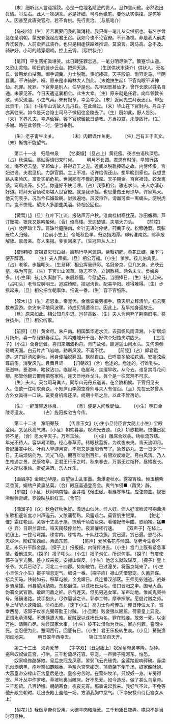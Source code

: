 <!-- { "loadSidebar": true } -->
　　〔末〕细听此人言语蹊跷。必是一位埋名隐迹的贵人。且作意问他。必然说出眞情。叫左右。此人一味胡言。必是奸细。可与他纸笔。要他从实供招。是何等人。因甚至此唐突官府。若不肯供。先行责治。〔与纸笔介〕 

　　【乌夜啼】〔生〕苦苦裏要问我的眞消耗。我只得一笔儿从实供招也。有名字曾达在圣明朝。蒙宠眷强起应君王召。我如今也不论官僚。不计渔樵。非是我人前卖弄忒装乔。人前卖弄忒装乔。也只是相逢狭路难推调。莫浪言。跨马高。总不及。骑驴好。小可的踏穿烟峤。控上云霄。〔写供状介〕 

　　【尾声】平生落拓眞堪笑。此日疎狂罪怎逃。一笔分明尽供了。策蹇华山遥。又恐山灵恼。明日的徒步云台。把洞天遶。 
　　〔生送供状末读介〕供状人。无名氏。曾用龙巾拭面。御手调羹。力士脱靴。贵妃捧砚。天子殿前。尙容走马。华阴县裏。不许骑驴。呀。原来是李翰林大人到此。〔末跪扶生起〕下官肉眼不识神仙。死罪。死罪。下官非是别人。任华是也。先年因景慕仙才。曾作长歌以姓名自通。未蒙见答。今日天遣这裏相会。此生大幸。〔生〕原来就是任君。向年领教长歌。词采流溢。小生气索。未有报章。幸会幸会。〔末〕近闻先生拜表还山。却至此贵干。〔生〕仆往华山访故人元丹丘。在此经过。〔末〕华山在下官封内。丹丘子亦素往来。如今是天台隐士司马子微招往金陵去了。〔生〕旣如此。野人吿别。〔末〕下界凡夫。幸遇仙客。容下官欵留数日请教。方当投辖。未便放行。〔生〕多谢。略在此领教一时。便当奉别。 

　　〔生〕老子靑牛出关。　　　　〔末〕肉眼误作关吏。 
　　〔生〕岂有五千玄文。　　　　〔末〕惭愧不能望气。 

　　第二十一出　归隐林泉 
　　【忆秦娥】〔旦占上〕黄花瘦。夜凉虫语秋深后。〔占〕秋深后。藁砧得请归来时候。 
　　明月不长圆。君恩有时薄。早知行路难。悔不老云壑。李郞仙才。甚得君王之宠。近闻以脱靴捧砚之故。内侍怀恨。宫妃进谗。夫君见机。力辞官爵。主上不准。诏许给假还山。想早晚到家也。我想世路从来险仄。富贵实蹈危机。世间那有不散的筵席。天子赐金。百官祖饯。蛟龙离锁。鸾凤出笼。步摇。你道好不快活哩。〔占〕我家相公。雅志求仙。夫人亦淸心好道。将拜天官仙秩那堪人世官僚。就是我步摇。也思量做王母琼华。许家鸡犬。他又何羡乎。况当今狐媚盈朝。豺狼遍地。风波将作。谤讟可虞一离螭头。便脱虎口。岂不快哉。望夫人多酿些美酒。待相公回也。 

　　【黄莺儿】〔旦〕红叶下江流。报砧声万户秋。淮南桂树寒犹茂。沙田蠏稠。芦汀雁投。银床又是吟蛩候。〔合〕倚高楼。天边破镜。夫壻大刀头。 
　　【前腔】〔占〕妆匣暗尘浮。罥珠丝庭院幽。金针无语时停绣。莼羹正收。松醪晚篘。鹍弦雁柱人归候。 
　　〔合前小生上〕帝城秋色早。归路指湘潭。却转淮南路。邮亭报解骖。禀母亲。有人来报。爹爹回来了。〔生冠带从人上〕 

　　【夜游朝】宫锦君恩归白昼。离鹓行早问盟鸥。紫蟹初肥。黄花正绽。纔下马便开醇酒。 
　　〔生〕夫人拜揖。〔旦〕相公万福。〔小生〕爹爹。孩儿伯禽见。〔占〕老爹。步摇叩头。〔生旦拜〕相公挥毫纾彩。名冠帝京。见几乞身。光映云壑。殊为可喜。〔生〕下官出山潦草。隐志不坚。立朝散樗。勋名未立。负媿良多。〔小生拜〕孩儿久离膝下。未展趋庭。今慰望云。当图捧日。〔生〕孩儿起来。〔占叩头〕老爷应聘明王。追踪绮皓。挂冠淸世。配美华阳。难得难得。〔生〕步摇起来。〔旦〕相公把立朝事体。细说一番。〔生〕容下官细陈。 

　　【啄木儿】〔生〕君恩重。帝宠优。金鼎调羹劳御手。燕天厨立拜淸华。扫云笺数奉宸游。奈灾来平地风波骤。诗成贝锦遭谗口。因此上。及早抽身返故丘。 
　　〔旦〕原来如此。相公知几引退。岂非高致。〔生〕夫人为何弃了荆南旧宅。移住扬州。〔旦〕相公听禀。 

　　【前腔】〔旦〕黄金尽。朱户幽。相国繁华逝水流。去孤帆风雨潇湘。卜新居烟月扬州。喜一犁绿野春深后。鸠鸣雉雊开千亩。好做个妇馌夫畊陇头。 
　　【三段子】〔小生〕全身远雠。喜归来烟波钓舟。靑门故侯。鎭逍遥山间水头。又何须频待朝天漏。白云片片飞岩岫。勑断风波。不喜不忧。 
　　【前腔】〔占〕郞君远游。这门庭淸如素秋。闲身便抽脱羁囚。飘然自由。已呼童多酿松花酒。安排弦索尊前侑。消受风光。且舞且讴 
　　【归朝欢】〔合〕危途的。危途的。行难到头。恶滋味。恶滋味。略敎沾口。临崖马。临崖马。丝缰早收。从今去。谁复禁寻花问柳。那管他翻云覆雨把寃家构。连天匝地兵戈斗。眞个是一往冥鸿不可求。 
　　〔生〕夫人。天台司马眞人。同华山元丹丘道者。在金陵相候。下官归见夫人。便欲一往叩求眞诀。不知庐山李腾空尊师与夫人有信否。〔旦〕先在云梦曾从方外女眞得一口诀。说妾身机缘还早。尙期十年之后。以此不曾再访。 

　　〔生〕一辞薄宦返林泉。　　　　〔旦〕便是人间散诞仙。 
　　〔小生〕明日金陵寻道友。　　　　〔占〕旌阳拔宅古今传。 

　　第二十二出　渔阳鼙鼓 
　　【传言玉女】〔小生小旦侍臣宫女随上小生〕宝殿金风。又见秋高气肃。〔小旦〕朝欢暮宴。叹流光去速。〔众〕娇歌艳舞。恨惟日犹怀不足。〔合〕愿太平天子。万年玉烛。 
　　〔小生〕雕床合欢衾。绣帐流苏结。年光不待人。容华易消歇。经心春草芳。转眼秋苕折。为欢夜未央。靑天流明月。贵妃纔赏中秋。叶眞人挈游月宫。不觉又是重阳令节了。急景跳丸。去一日少了一日。无端烦恼何为。流光飞电。期百年谁到百年。有限欢娱难定。月白风淸。乃人生难遇之景。民康物阜。正君王行乐之时。秋来春去。万事无过衔杯。昼短夜长。古人所以秉烛。贵妃进酒。乐人作乐。 

　　【画眉序】金飙动华屋。西望骊山乱峯矗。渐潭澄秋水。露凉宵烛。倾玉椀紫泛香萸。媚绣户黄垂丛菊。〔合〕殿庭喜遇登高会。爽气乍侵■〈酉灵〉醁。 
　　【前腔】〔小旦〕秋风响帘轴。金井梧飞候虫促。看鴈寒筝柱。应弦商曲。钗钿冷髻亸靑螺。罗縠映肤鲜红玉。〔合前〕 

　　【滴溜子】〔众〕秋色好秋色好。澹远山似沐。佳人好。佳人好溜脸波可掬鼎沸笙歌相逐新度凉州声遏云。又酿蒲萄熟。风露瑶台。莫管肌生银粟。 
　　【鲍老催】霜红艳目。芙容十丈高于屋。琉璃千顷临妆束。看僊妃倚半酣。歌绡襡。猛■〈扌弃〉日暝兰膏续。喧天羯鼓停丝竹。夜漏催柸行速。 
　　【双声子】花毡上。花毡上。一捻弓弯蹴。珠帘内。珠帘内。十队红妆簇。赏已遍。赏已遍。恩尽沐。恩尽沐。盼红轮西岭。素蟾东麓。 
　　【尾声】爱煞名花与倾国。尽老今生看不足。永乐升平醉金屋。〔探子上〕报报报。内侍传进去。〔小生〕宫门上旣有紧急事情。着他进来。〔探子〕报子叩头。〔小生〕报子勿忙。所说何事。〔探子〕节度使郭子仪李光弼。差小校来报。安禄山谋反。〔小生〕他怎么就敢谋反。〔探子〕皇上爷爷。大兵已动了。河北二十四郡。势如破竹。已过潼关。将逼京城来了。〔小生小旦惊介小生〕报子喘息定气。细说一番。〔探子应〕禄山凭借恩宠。久蓄异谋。招兵买马。铁骑如云。积草屯粮。金戈耀日。兵连番汉部落。王师见影逋逃。战兼步骑枭雄。州县望风纳款。东都僭位。以诛杨氏为名。借口晋阳之申。国号大燕。伪署文武官爵。敢肆问鼎之奸。杀气连天。但见男逃女窜。军声动地。惟闻鬼哭神号。藩鎭诸路。敛手抱头。尽作婴城之计。郭李二帅。摩拳擦掌。愿倡讨贼之师。皇上爷爷火速降诏。命将出师。〔速下小生〕高力士你可传旨。卽日传位太子。驾幸西蜀。诏郭子仪李光弼等勤王讨贼。〔小旦跪〕贱妾猥以陋躯。荷蒙皇上异宠。正谓永承淸驩。不想倏遭大难。反贼旣以诛杨氏为名。罪在贱妾。敢效一死。以谢万姓。请赐自尽。勿悞国家大事。〔小生〕彼不过借你为兵端。卿亦何罪。誓同生死。岂忍便为此。蹔同西行。回銮有日。〔小生〕君王乐极转生哀。〔小旦〕鼙鼓渔阳动地来。 
　　明日翠华西幸去。　　　　锦江玉垒自天开。 

　　第二十三出　海靑死节 
　　【字字双】〔丑冠服上〕奴家皇帝鼻丰隆。胡种。拖带奴奴做正宫。打哄。三千粉黛尽花容。夺宠。一声狮子吼河东。怕恐。 
　　奴家唤做酪酥娘。皇后衣冠龙凤章。翠鬓飞云光碌秃。金莲踏殿响砰磅。鼻梁孔似烟熜黑。疙肘窝如麝脑香。争奈六宫常妬宠。蒲萄架下倒千场。奴家酪酥娘。大燕皇帝安禄山正宫皇后是也。皇帝穷苦时。在营州牧羊。只奴奴一身。专房得宠。芦叶丛中作罗帐。草坡地裏当雕床。好不恩爱。如今造反。做了甚么鸟皇帝。三千粉黛。八百娇娥。朝朝寒食。夜夜元宵。那裏说起我来。我好气不过。不免等他升殿坐朝时。赶出去殿上羞他一场。方消我胸中忿气。〔下净安禄山侍臣宫女从上〕 

　　【梨花儿】我做皇帝眞受用。大碗羊肉和烧葱。三千粉黛日夜弄。嗏只不是当时可意种。 
